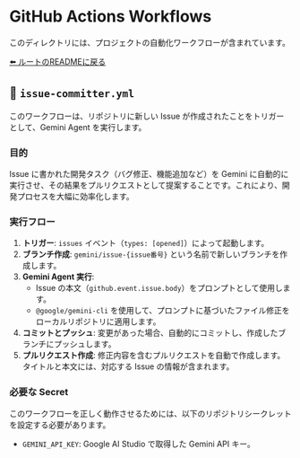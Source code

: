 # GitHub Actions Workflows

このディレクトリには、プロジェクトの自動化ワークフローが含まれています。

[⬅️ ルートのREADMEに戻る](../../README.md)

## 📄 `issue-committer.yml`

このワークフローは、リポジトリに新しい Issue が作成されたことをトリガーとして、Gemini Agent を実行します。

### 目的

Issue に書かれた開発タスク（バグ修正、機能追加など）を Gemini に自動的に実行させ、その結果をプルリクエストとして提案することです。これにより、開発プロセスを大幅に効率化します。

### 実行フロー

1.  **トリガー**: `issues` イベント（`types: [opened]`）によって起動します。
2.  **ブランチ作成**: `gemini/issue-{issue番号}` という名前で新しいブランチを作成します。
3.  **Gemini Agent 実行**:
    - Issue の本文（`github.event.issue.body`）をプロンプトとして使用します。
    - `@google/gemini-cli` を使用して、プロンプトに基づいたファイル修正をローカルリポジトリに適用します。
4.  **コミットとプッシュ**: 変更があった場合、自動的にコミットし、作成したブランチにプッシュします。
5.  **プルリクエスト作成**: 修正内容を含むプルリクエストを自動で作成します。タイトルと本文には、対応する Issue の情報が含まれます。

### 必要な Secret

このワークフローを正しく動作させるためには、以下のリポジトリシークレットを設定する必要があります。

- `GEMINI_API_KEY`: Google AI Studio で取得した Gemini API キー。
